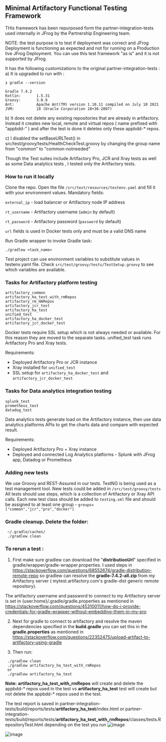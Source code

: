 ## Minimal Artifactory Functional Testing Framework

THis framework has been repurposed form the partner-integration-tests used internally in JFrog by the Partnership Engineering team.

NOTE: the test purpose is to test if deployment was correct and JFrog Deployment is functioning as expected and not for running  on a Production live JFrog Deployment. 
You can use this test framework "as is" and  it is not supported by JFrog.

It has the following customizations to the original partner-integration-tests :
a) It is upgraded to run with :

```
❯ gradle --version

Gradle 7.4.2
Kotlin:       1.5.31
Groovy:       3.0.9
Ant:          Apache Ant(TM) version 1.10.11 compiled on July 10 2021
JVM:          18 (Oracle Corporation 18+36-2087)
```

b) It does not delete any existing repositories that are already in artifactory. Instead it creates new local, remote and virtual repos ( name prefixed with “appbdd-” ) and after the test is done it deletes only these appbdd-* repos.

c) I disabled the setBaseURLTest() in src/test/groovy/tests/HealthCheckTest.groovy by changing the group name from "common" to "common-notneeded"

Though the Test suites include Artifactory Pro, JCR and Xray tests as well as some Data analytics tests , I tested only the Artifactory tests.    

### How to run it locally
Clone the repo. Open the file ```/src/test/resources/testenv.yaml``` and fill it with your environment values. Mandatory fields: 

`external_ip` - load balancer or Artifactory node IP address

`rt_username` - Artifactory username (`admin` by default)

`rt_password` - Artifactory password (`password` by default)

`url` fields is used in Docker tests only and must be a valid DNS name

Run Gradle wrapper to invoke Gradle task: 
```
./gradlew <task_name>
```
Test project can use environment variables to substitute values in testenv.yaml file. Check ```src/test/groovy/tests/TestSetup.groovy``` to see which variables are available. 



### Tasks for Artifactory platform testing
```
artifactory_common
artifactory_ha_test_with_rmRepos
artifactory_rm_HARepos
artifactory_jcr_test
artifactory_ha_test
unified_test
artifactory_ha_docker_test
artifactory_jcr_docker_test
```
Docker tests require SSL setup which is not always needed or available.
For this reason they are moved to the separate tasks. 
unified_test task runs Artifactory Pro and Xray tests.  

Requirements: 
- Deployed Artifactory Pro or JCR instance
- Xray installed for ``unified_test``
- SSL setup for ``artifactory_ha_docker_test`` and ``artifactory_jcr_docker_test``

### Tasks for Data analytics integration testing
```
splunk_test
prometheus_test
datadog_test
```
Data analytics tests generate load on the Artifactory instance, then use data analytics platforms APIs to get the charts 
data and compare with expected result.

Requirements: 
- Deployed Artifactory Pro + Xray instance
- Deployed and connected Log Analytics platforms - Splunk with JFrog app, Datadog or Prometheus

### Adding new tests
We use Groovy and REST-Assured in our tests. TestNG is being used as a test management tool. 
New tests could be added in `/src/test/groovy/tests`
All tests should use steps, which is a collection of Artifactory or Xray API calls. 
Each new test class should be added to `testing.xml` file and should be assigned to at least one group - ```groups=["common","jcr","pro","docker"]```

### Gradle cleanup. Delete the folder:
```
 ~/.gradle/caches/
 ./gradlew clean
```

### To rerun a test :
1. First make sure gradlew can download the "**distributionUrl**" specified in gradle/wrapper/gradle-wrapper.properties. I used steps in https://stackoverflow.com/questions/68552674/gradle-distribution-remote-repo so  gradlew can resolve the **gradle-7.4.2-all.zip** from my Artifactory server  ( mytest.artifactory.com's gradle-dist generic remote repository).

The artifactory username and password to connect to  my Artifactory server is set in 
{user.home}/.gradle/gradle.properties as mentioned in https://stackoverflow.com/questions/45310011/how-do-i-provide-credentials-for-gradle-wrapper-without-embedding-them-in-my-pro

2. Next for gradle to connect to artifactory and resolve  the maven dependencies specified in the **build.gradle** you can set this in the **gradle.properties** as mentioned in https://stackoverflow.com/questions/22352475/upload-artifact-to-artifactory-using-gradle

3. Then run:
```
 ./gradlew clean
 ./gradlew artifactory_ha_test_with_rmRepos
 or
 ./gradlew artifactory_ha_test
```
**Note:** **artifactory_ha_test_with_rmRepos** will create and delete the appbdd-* repos used in the test 
vs
**artifactory_ha_test** test will create but not delete the appbdd-* repos used in the test.

The test  report is saved in partner-integration-tests/build/reports/tests/**artifactory_ha_test**/index.html or partner-integration-tests/build/reports/tests/**artifactory_ha_test_with_rmRepos**/classes/tests.RepositoryTest.html depending on the test you run
![image](https://user-images.githubusercontent.com/7613305/163461564-d4225f88-0449-4b64-8ff1-24f8454425e5.png)

![image](https://user-images.githubusercontent.com/7613305/163461626-78b5bbf2-5a33-4420-ab92-c2fbfce04fee.png)

